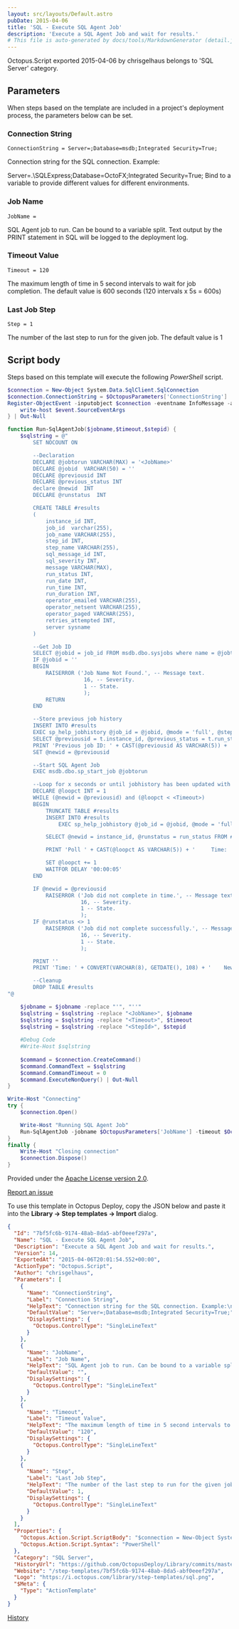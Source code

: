 ```yaml
---
layout: src/layouts/Default.astro
pubDate: 2015-04-06
title: 'SQL - Execute SQL Agent Job'
description: 'Execute a SQL Agent Job and wait for results.'
# This file is auto-generated by docs/tools/MarkdownGenerator (detail.js)
---
```


Octopus.Script exported 2015-04-06 by chrisgelhaus belongs to 'SQL Server' category.

## Parameters

When steps based on the template are included in a project's deployment process, the parameters below can be set.


<div class="param">

### Connection String

`ConnectionString = Server=;Database=msdb;Integrated Security=True;`

Connection string for the SQL connection. Example:

Server=.\SQLExpress;Database=OctoFX;Integrated Security=True;
Bind to a variable to provide different values for different environments.

</div>
        
<div class="param">

### Job Name

`JobName = `

SQL Agent job to run. Can be bound to a variable split. 
Text output by the PRINT statement in SQL will be logged to the deployment log.

</div>
        
<div class="param">

### Timeout Value

`Timeout = 120`

The maximum length of time in 5 second intervals to wait for job completion. 
The default value is 600 seconds (120 intervals x 5s = 600s)

</div>
        
<div class="param">

### Last Job Step

`Step = 1`

The number of the last step to run for the given job. 
The default value is 1

</div>
        

## Script body

Steps based on this template will execute the following *PowerShell* script.

```PowerShell
$connection = New-Object System.Data.SqlClient.SqlConnection
$connection.ConnectionString = $OctopusParameters['ConnectionString']
Register-ObjectEvent -inputobject $connection -eventname InfoMessage -action {
    write-host $event.SourceEventArgs
} | Out-Null

function Run-SqlAgentJob($jobname,$timeout,$stepid) {
	$sqlstring = @"
		SET NOCOUNT ON

		--Declaration
		DECLARE @jobtorun VARCHAR(MAX) = '<JobName>'
		DECLARE @jobid	VARCHAR(50) = ''
		DECLARE @previousid INT
        DECLARE @previous_status INT 
		declare @newid	INT
		DECLARE @runstatus	INT

		CREATE TABLE #results
		(
			instance_id INT,
			job_id	varchar(255),
			job_name VARCHAR(255),
			step_id	INT,
			step_name VARCHAR(255),
			sql_message_id INT,
			sql_severity INT,
			message VARCHAR(MAX),
			run_status INT,
			run_date INT,
			run_time INT,
			run_duration INT,
			operator_emailed VARCHAR(255),
			operator_netsent VARCHAR(255),
			operator_paged VARCHAR(255),
			retries_attempted INT,
			server sysname
		)

		--Get Job ID
		SELECT @jobid = job_id FROM msdb.dbo.sysjobs where name = @jobtorun
		IF @jobid = ''
        BEGIN 
        	RAISERROR ('Job Name Not Found.', -- Message text.
        				16, -- Severity.
        				1 -- State.
        				);
        	RETURN
        END

		--Store previous job history
		INSERT INTO #results
		EXEC sp_help_jobhistory @job_id = @jobid, @mode = 'full', @step_id = <StepId>
        SELECT @previousid = t.instance_id, @previous_status = t.run_status FROM (SELECT TOP 1 instance_id, run_status FROM #results ORDER BY instance_id DESC) t
        PRINT 'Previous job ID: ' + CAST(@previousid AS VARCHAR(5)) + '		Run Status:' + CAST(@previous_status AS VARCHAR(5))
		SET @newid = @previousid

		--Start SQL Agent Job
		EXEC msdb.dbo.sp_start_job @jobtorun

		--Loop for x seconds or until jobhistory has been updated with a new record
		DECLARE @loopct	INT = 1
		WHILE (@newid = @previousid) and (@loopct < <Timeout>)
		BEGIN
			TRUNCATE TABLE #results
			INSERT INTO #results
				EXEC sp_help_jobhistory @job_id = @jobid, @mode = 'full', @step_id = <StepId>

			SELECT @newid = instance_id, @runstatus = run_status FROM #results WHERE instance_id = (SELECT MAX(instance_id) FROM #results)

			PRINT 'Poll ' + CAST(@loopct AS VARCHAR(5)) + '		Time: ' + CONVERT(VARCHAR(8), GETDATE(), 108) 

			SET @loopct += 1
			WAITFOR DELAY '00:00:05'
		END

		IF @newid = @previousid
			RAISERROR ('Job did not complete in time.', -- Message text.
					   16, -- Severity.
					   1 -- State.
					   );
		IF @runstatus <> 1
			RAISERROR ('Job did not complete successfully.', -- Message text.
					   16, -- Severity.
					   1 -- State.
					   );

		PRINT ''
		PRINT 'Time: ' + CONVERT(VARCHAR(8), GETDATE(), 108) + '	New Job ID:' + CAST(@newid AS VARCHAR(5)) + '		Run Status:' + CAST(@runstatus AS VARCHAR(5))

		--Cleanup
		DROP TABLE #results
"@

    $jobname = $jobname -replace "'", "''"
	$sqlstring = $sqlstring -replace "<JobName>", $jobname
	$sqlstring = $sqlstring -replace "<Timeout>", $timeout
	$sqlstring = $sqlstring -replace "<StepId>", $stepid
	
	#Debug Code
	#Write-Host $sqlstring
	
	$command = $connection.CreateCommand()
	$command.CommandText = $sqlstring
	$command.CommandTimeout = 0
	$command.ExecuteNonQuery() | Out-Null
}

Write-Host "Connecting"
try {
    $connection.Open()

    Write-Host "Running SQL Agent Job"
    Run-SqlAgentJob -jobname $OctopusParameters['JobName'] -timeout $OctopusParameters['Timeout'] -step $OctopusParameters['Step']
}
finally {
    Write-Host "Closing connection"
    $connection.Dispose()
}

```

Provided under the [Apache License version 2.0](https://github.com/OctopusDeploy/Library/blob/master/LICENSE.txt).

[Report an issue](https://github.com/OctopusDeploy/Library/issues/new?assignees=&labels=&projects=&template=bug-report.yml&title=Issue%20with%20SQL%20-%20Execute%20SQL%20Agent%20Job&step-template=SQL%20-%20Execute%20SQL%20Agent%20Job)

<div class="get-json">

To use this template in Octopus Deploy, copy the JSON below and paste it into the **Library → Step templates → Import** dialog.

```json
{
  "Id": "7bf5fc6b-9174-48ab-8da5-abf0eeef297a",
  "Name": "SQL - Execute SQL Agent Job",
  "Description": "Execute a SQL Agent Job and wait for results.",
  "Version": 14,
  "ExportedAt": "2015-04-06T20:01:54.552+00:00",
  "ActionType": "Octopus.Script",
  "Author": "chrisgelhaus",
  "Parameters": [
    {
      "Name": "ConnectionString",
      "Label": "Connection String",
      "HelpText": "Connection string for the SQL connection. Example:\n\nServer=.\\SQLExpress;Database=OctoFX;Integrated Security=True;\nBind to a variable to provide different values for different environments.",
      "DefaultValue": "Server=;Database=msdb;Integrated Security=True;",
      "DisplaySettings": {
        "Octopus.ControlType": "SingleLineText"
      }
    },
    {
      "Name": "JobName",
      "Label": "Job Name",
      "HelpText": "SQL Agent job to run. Can be bound to a variable split. \nText output by the PRINT statement in SQL will be logged to the deployment log.",
      "DefaultValue": "",
      "DisplaySettings": {
        "Octopus.ControlType": "SingleLineText"
      }
    },
    {
      "Name": "Timeout",
      "Label": "Timeout Value",
      "HelpText": "The maximum length of time in 5 second intervals to wait for job completion. \nThe default value is 600 seconds (120 intervals x 5s = 600s)",
      "DefaultValue": "120",
      "DisplaySettings": {
        "Octopus.ControlType": "SingleLineText"
      }
    },
    {
      "Name": "Step",
      "Label": "Last Job Step",
      "HelpText": "The number of the last step to run for the given job. \nThe default value is 1",
      "DefaultValue": 1,
      "DisplaySettings": {
        "Octopus.ControlType": "SingleLineText"
      }
    }
  ],
  "Properties": {
    "Octopus.Action.Script.ScriptBody": "$connection = New-Object System.Data.SqlClient.SqlConnection\n$connection.ConnectionString = $OctopusParameters['ConnectionString']\nRegister-ObjectEvent -inputobject $connection -eventname InfoMessage -action {\n    write-host $event.SourceEventArgs\n} | Out-Null\n\nfunction Run-SqlAgentJob($jobname,$timeout,$stepid) {\n\t$sqlstring = @\"\n\t\tSET NOCOUNT ON\n\n\t\t--Declaration\n\t\tDECLARE @jobtorun VARCHAR(MAX) = '<JobName>'\n\t\tDECLARE @jobid\tVARCHAR(50) = ''\n\t\tDECLARE @previousid INT\n        DECLARE @previous_status INT \n\t\tdeclare @newid\tINT\n\t\tDECLARE @runstatus\tINT\n\n\t\tCREATE TABLE #results\n\t\t(\n\t\t\tinstance_id INT,\n\t\t\tjob_id\tvarchar(255),\n\t\t\tjob_name VARCHAR(255),\n\t\t\tstep_id\tINT,\n\t\t\tstep_name VARCHAR(255),\n\t\t\tsql_message_id INT,\n\t\t\tsql_severity INT,\n\t\t\tmessage VARCHAR(MAX),\n\t\t\trun_status INT,\n\t\t\trun_date INT,\n\t\t\trun_time INT,\n\t\t\trun_duration INT,\n\t\t\toperator_emailed VARCHAR(255),\n\t\t\toperator_netsent VARCHAR(255),\n\t\t\toperator_paged VARCHAR(255),\n\t\t\tretries_attempted INT,\n\t\t\tserver sysname\n\t\t)\n\n\t\t--Get Job ID\n\t\tSELECT @jobid = job_id FROM msdb.dbo.sysjobs where name = @jobtorun\n\t\tIF @jobid = ''\n        BEGIN \n        \tRAISERROR ('Job Name Not Found.', -- Message text.\n        \t\t\t\t16, -- Severity.\n        \t\t\t\t1 -- State.\n        \t\t\t\t);\n        \tRETURN\n        END\n\n\t\t--Store previous job history\n\t\tINSERT INTO #results\n\t\tEXEC sp_help_jobhistory @job_id = @jobid, @mode = 'full', @step_id = <StepId>\n        SELECT @previousid = t.instance_id, @previous_status = t.run_status FROM (SELECT TOP 1 instance_id, run_status FROM #results ORDER BY instance_id DESC) t\n        PRINT 'Previous job ID: ' + CAST(@previousid AS VARCHAR(5)) + '\t\tRun Status:' + CAST(@previous_status AS VARCHAR(5))\n\t\tSET @newid = @previousid\n\n\t\t--Start SQL Agent Job\n\t\tEXEC msdb.dbo.sp_start_job @jobtorun\n\n\t\t--Loop for x seconds or until jobhistory has been updated with a new record\n\t\tDECLARE @loopct\tINT = 1\n\t\tWHILE (@newid = @previousid) and (@loopct < <Timeout>)\n\t\tBEGIN\n\t\t\tTRUNCATE TABLE #results\n\t\t\tINSERT INTO #results\n\t\t\t\tEXEC sp_help_jobhistory @job_id = @jobid, @mode = 'full', @step_id = <StepId>\n\n\t\t\tSELECT @newid = instance_id, @runstatus = run_status FROM #results WHERE instance_id = (SELECT MAX(instance_id) FROM #results)\n\n\t\t\tPRINT 'Poll ' + CAST(@loopct AS VARCHAR(5)) + '\t\tTime: ' + CONVERT(VARCHAR(8), GETDATE(), 108) \n\n\t\t\tSET @loopct += 1\n\t\t\tWAITFOR DELAY '00:00:05'\n\t\tEND\n\n\t\tIF @newid = @previousid\n\t\t\tRAISERROR ('Job did not complete in time.', -- Message text.\n\t\t\t\t\t   16, -- Severity.\n\t\t\t\t\t   1 -- State.\n\t\t\t\t\t   );\n\t\tIF @runstatus <> 1\n\t\t\tRAISERROR ('Job did not complete successfully.', -- Message text.\n\t\t\t\t\t   16, -- Severity.\n\t\t\t\t\t   1 -- State.\n\t\t\t\t\t   );\n\n\t\tPRINT ''\n\t\tPRINT 'Time: ' + CONVERT(VARCHAR(8), GETDATE(), 108) + '\tNew Job ID:' + CAST(@newid AS VARCHAR(5)) + '\t\tRun Status:' + CAST(@runstatus AS VARCHAR(5))\n\n\t\t--Cleanup\n\t\tDROP TABLE #results\n\"@\n\n    $jobname = $jobname -replace \"'\", \"''\"\n\t$sqlstring = $sqlstring -replace \"<JobName>\", $jobname\n\t$sqlstring = $sqlstring -replace \"<Timeout>\", $timeout\n\t$sqlstring = $sqlstring -replace \"<StepId>\", $stepid\n\t\n\t#Debug Code\n\t#Write-Host $sqlstring\n\t\n\t$command = $connection.CreateCommand()\n\t$command.CommandText = $sqlstring\n\t$command.CommandTimeout = 0\n\t$command.ExecuteNonQuery() | Out-Null\n}\n\nWrite-Host \"Connecting\"\ntry {\n    $connection.Open()\n\n    Write-Host \"Running SQL Agent Job\"\n    Run-SqlAgentJob -jobname $OctopusParameters['JobName'] -timeout $OctopusParameters['Timeout'] -step $OctopusParameters['Step']\n}\nfinally {\n    Write-Host \"Closing connection\"\n    $connection.Dispose()\n}\n",
    "Octopus.Action.Script.Syntax": "PowerShell"
  },
  "Category": "SQL Server",
  "HistoryUrl": "https://github.com/OctopusDeploy/Library/commits/master/step-templates//opt/buildagent/work/75443764cd38076d/step-templates/sql-execute-sql-agent-job.json",
  "Website": "/step-templates/7bf5fc6b-9174-48ab-8da5-abf0eeef297a",
  "Logo": "https://i.octopus.com/library/step-templates/sql.png",
  "$Meta": {
    "Type": "ActionTemplate"
  }
}
```

[History](https://github.com/OctopusDeploy/Library/commits/master/step-templates/https://github.com/OctopusDeploy/Library/commits/master/step-templates//opt/buildagent/work/75443764cd38076d/step-templates/sql-execute-sql-agent-job.json)

</div>
